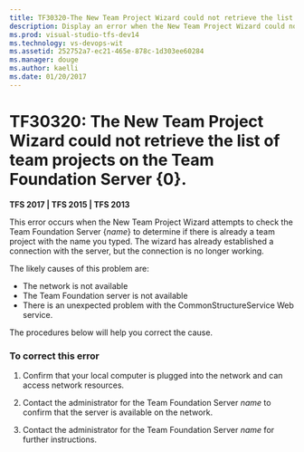 ```yaml
---
title: TF30320-The New Team Project Wizard could not retrieve the list of team projects |  TFS
description: Display an error when the New Team Project Wizard could not retrieve the list of team projects on the Team Foundation Server.
ms.prod: visual-studio-tfs-dev14
ms.technology: vs-devops-wit
ms.assetid: 252752a7-ec21-465e-878c-1d303ee60284
ms.manager: douge
ms.author: kaelli
ms.date: 01/20/2017
---
```


# TF30320: The New Team Project Wizard could not retrieve the list of team projects on the Team Foundation Server {0}.

**TFS 2017 | TFS 2015 | TFS 2013**

This error occurs when the New Team Project Wizard attempts to check the Team Foundation Server {*name*} to determine if there is already a team project with the name you typed. The wizard has already established a connection with the server, but the connection is no longer working.  
  
 The likely causes of this problem are:  
  
-   The network is not available    
-   The Team Foundation server is not available    
-   There is an unexpected problem with the CommonStructureService Web service.  
  
 The procedures below will help you correct the cause.  
  
### To correct this error  
  
1.  Confirm that your local computer is plugged into the network and can access network resources.  
  
2.  Contact the administrator for the Team Foundation Server *name* to confirm that the server is available on the network.  
  
3.  Contact the administrator for the Team Foundation Server *name* for further instructions.